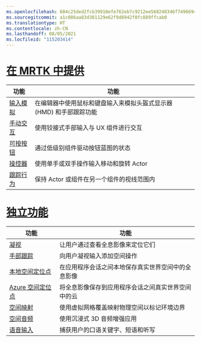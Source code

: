 ```yaml
---
ms.openlocfilehash: 604c25ded2fcb39910efe762eb7c9212ee568248346f74966940d363b2dc4a8e
ms.sourcegitcommit: a1c086aa83d381129e62f9d8942f0fc889ffcab0
ms.translationtype: HT
ms.contentlocale: zh-CN
ms.lasthandoff: 08/05/2021
ms.locfileid: "115203414"
---
```

# <a name="available-in-mrtk"></a>[在 MRTK 中提供](#tab/mrtk)

|  功能  |  功能  |
| --- | --- |
| [输入模拟](https://microsoft.github.io/MixedReality-UXTools-Unreal/Docs/InputSimulation.html) | 在编辑器中使用鼠标和键盘输入来模拟头盔式显示器 (HMD) 和手部跟踪功能 |
| [手动交互](https://microsoft.github.io/MixedReality-UXTools-Unreal/Docs/HandInteraction.html) | 使用铰接式手部输入与 UX 组件进行交互 |
| [可按按钮](https://microsoft.github.io/MixedReality-UXTools-Unreal/Docs/PressableButton.html) | 通过低级别组件驱动按钮蓝图的状态 |
| [操控器](https://microsoft.github.io/MixedReality-UXTools-Unreal/Docs/Manipulator.html) | 使用单手或双手操作输入移动和旋转 Actor |
| [跟踪行为](https://microsoft.github.io/MixedReality-UXTools-Unreal/Docs/FollowComponent.html) | 保持 Actor 或组件在另一个组件的视线范围内 |

# <a name="standalone-features"></a>[独立功能](#tab/standalone)

|  功能  |  功能  |
| --- | --- |
| [凝视](../unreal/unreal-gaze-input.md) | 让用户通过查看全息影像来定位它们 |
| [手部跟踪](../unreal/unreal-hand-tracking.md) | 向用户凝视输入添加空间操作 |
| [本地空间定位点](../unreal/unreal-spatial-anchors.md) | 在应用程序会话之间本地保存真实世界空间中的全息影像 |
| [Azure 空间定位点](../unreal/unreal-azure-spatial-anchors.md) | 将全息影像保存到应用程序会话之间真实世界空间中的云 |
| [空间映射](../unreal/unreal-spatial-mapping.md) | 使用虚拟网格覆盖映射物理空间以标记环境边界 |
| [空间音频](../unreal/unreal-spatial-audio.md) | 使用沉浸式 3D 音频增强应用 |
| [语音输入](../unreal/unreal-voice-input.md) | 捕获用户的口语关键字、短语和听写|

